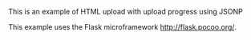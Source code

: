This is an example of HTML upload with upload progress using JSONP

This example uses the Flask microframework http://flask.pocoo.org/.
